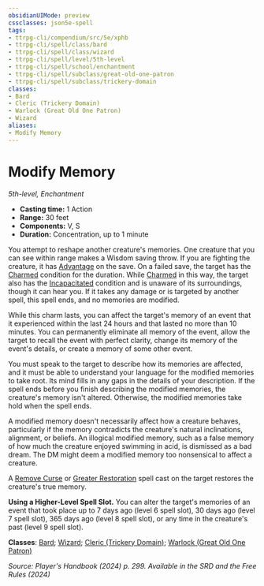 ```yaml
---
obsidianUIMode: preview
cssclasses: json5e-spell
tags:
- ttrpg-cli/compendium/src/5e/xphb
- ttrpg-cli/spell/class/bard
- ttrpg-cli/spell/class/wizard
- ttrpg-cli/spell/level/5th-level
- ttrpg-cli/spell/school/enchantment
- ttrpg-cli/spell/subclass/great-old-one-patron
- ttrpg-cli/spell/subclass/trickery-domain
classes:
- Bard
- Cleric (Trickery Domain)
- Warlock (Great Old One Patron)
- Wizard
aliases:
- Modify Memory
---
```

# Modify Memory
*5th-level, Enchantment*  


- **Casting time:** 1 Action
- **Range:** 30 feet
- **Components:** V, S
- **Duration:** Concentration, up to 1 minute

You attempt to reshape another creature's memories. One creature that you can see within range makes a Wisdom saving throw. If you are fighting the creature, it has [Advantage](Інструменти%20ДМ/CLI/rules/variant-rules/advantage-xphb.md) on the save. On a failed save, the target has the [Charmed](Інструменти%20ДМ/CLI/rules/conditions.md#Charmed) condition for the duration. While [Charmed](Інструменти%20ДМ/CLI/rules/conditions.md#Charmed) in this way, the target also has the [Incapacitated](Інструменти%20ДМ/CLI/rules/conditions.md#Incapacitated) condition and is unaware of its surroundings, though it can hear you. If it takes any damage or is targeted by another spell, this spell ends, and no memories are modified.

While this charm lasts, you can affect the target's memory of an event that it experienced within the last 24 hours and that lasted no more than 10 minutes. You can permanently eliminate all memory of the event, allow the target to recall the event with perfect clarity, change its memory of the event's details, or create a memory of some other event.

You must speak to the target to describe how its memories are affected, and it must be able to understand your language for the modified memories to take root. Its mind fills in any gaps in the details of your description. If the spell ends before you finish describing the modified memories, the creature's memory isn't altered. Otherwise, the modified memories take hold when the spell ends.

A modified memory doesn't necessarily affect how a creature behaves, particularly if the memory contradicts the creature's natural inclinations, alignment, or beliefs. An illogical modified memory, such as a false memory of how much the creature enjoyed swimming in acid, is dismissed as a bad dream. The DM might deem a modified memory too nonsensical to affect a creature.

A [Remove Curse](Інструменти%20ДМ/CLI/spells/remove-curse-xphb.md) or [Greater Restoration](Інструменти%20ДМ/CLI/spells/greater-restoration-xphb.md) spell cast on the target restores the creature's true memory.

**Using a Higher-Level Spell Slot.** You can alter the target's memories of an event that took place up to 7 days ago (level 6 spell slot), 30 days ago (level 7 spell slot), 365 days ago (level 8 spell slot), or any time in the creature's past (level 9 spell slot).

**Classes**: [Bard](Інструменти%20ДМ/CLI/lists/list-spells-classes-bard.md); [Wizard](Інструменти%20ДМ/CLI/lists/list-spells-classes-wizard.md); [Cleric (Trickery Domain)](Інструменти%20ДМ/CLI/lists/list-spells-classes-trickery-domain-xphb.md "subclass=XPHB;class=XPHB"); [Warlock (Great Old One Patron)](Інструменти%20ДМ/CLI/lists/list-spells-classes-great-old-one-patron-xphb.md "subclass=XPHB;class=XPHB")

*Source: Player's Handbook (2024) p. 299. Available in the <span title='Systems Reference Document (5.2)'>SRD</span> and the Free Rules (2024)*